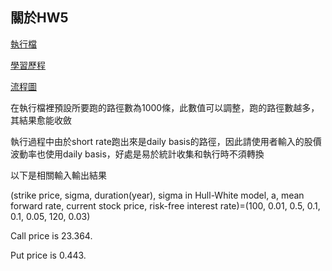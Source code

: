 ## 關於HW5
[執行檔](https://github.com/YFL0418/Financial_Engineering/blob/master/HW5/HW5.py)

[學習歷程](https://github.com/YFL0418/Financial_Engineering/blob/master/HW5/Learning_process_HW5.pdf)

[流程圖](https://github.com/YFL0418/Financial_Engineering/blob/master/HW5/%E6%B5%81%E7%A8%8B%E5%9C%96.jpg)

在執行檔裡預設所要跑的路徑數為1000條，此數值可以調整，跑的路徑數越多，其結果愈能收斂

執行過程中由於short rate跑出來是daily basis的路徑，因此請使用者輸入的股價波動率也使用daily basis，好處是易於統計收集和執行時不須轉換

以下是相關輸入輸出結果

(strike price, sigma, duration(year), sigma in Hull-White model, a, mean forward rate, current stock price, risk-free interest rate)=(100, 0.01, 0.5, 0.1, 0.1, 0.05, 120, 0.03)

Call price is 23.364.

Put price is 0.443.
